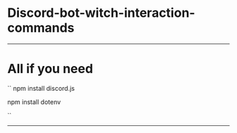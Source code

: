 # Discord-bot-witch-interaction-commands
___

# All if you need 

``
npm install discord.js

npm install dotenv

``
___
